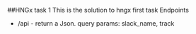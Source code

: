 ##HNGx task 1
This is the solution to hngx first task
Endpoints
- /api - return a Json. query params: slack_name, track